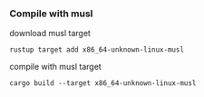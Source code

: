 ### Compile with musl

download musl target

```
rustup target add x86_64-unknown-linux-musl
```

compile with musl target

```
cargo build --target x86_64-unknown-linux-musl
```
